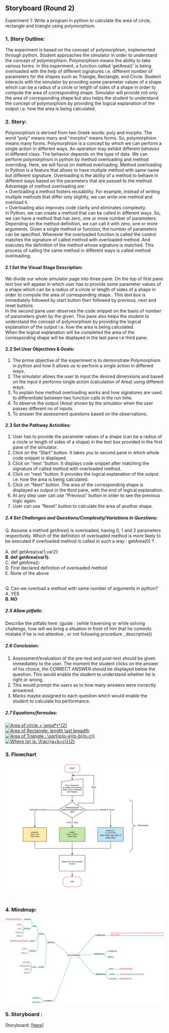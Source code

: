 ## Storyboard (Round 2)


Experiment 1: Write a program in python to calculate the area of circle, rectangle and triangle using polymorphism.

### 1. Story Outline:

The experiment is based on the concept of polymorphism, implemented through python. Student approaches the simulator in order to understand the concept of polymorphism. Polymorphism means the ability to take various forms. In this experiment, a function called 'getArea()' is being overloaded with the help of different signatures i.e. different number of parameters for the shapes such as Triangle, Rectangle, and Circle. Student interacts with the simulator by providing some parameter values of a shape which can be a radius of a circle or length of sides of a shape in order to compute the area of corresponding shape. Simulator will provide not only the area of corresponding shape but also helps the student to understand the concept of polymorphism by providing the logical explanation of the output  i.e. how the area is being calculated.

### 2. Story:

Polymorphism is derived from two Greek words: poly and morphs. The word "poly" means many and "morphs" means forms. So, polymorphism means many forms. Polymorphism is a concept by which we can perform a single action in different ways. An operation may exhibit different behavior in different class. The behavior depends on the type of data. We can perform polymorphism in python by method overloading and method overriding. Here, we will focus on method overloading. Method overloading in Python is a feature that allows to have multiple method with same name but different signature. Overloading is the ability of a method to behave in different ways based on the parameters that are passed to the method.<br>
Advantage of method overloading are :<br>
•	Overloading a method fosters reusability. For example, instead of writing multiple methods that differ only slightly, we can write one method and overload it.<br>
•	Overloading also improves code clarity and eliminates complexity.<br>
In Python, we can create a method that can be called in different ways. So, we can have a method that has zero, one or more number of parameters. Depending on the method definition, we can call it with zero, one or more arguments. Given a single method or function, the number of parameters can be specified. Whenever the overloaded function is called the control matches the signature of called method with overloaded method. And executes the definition of the method whose signature is matched. This process of calling the same method in different ways is called method overloading.


#### 2.1 Set the Visual Stage Description:
We divide  our whole simulator page into three pane. On the top of first pane text box will appear in which user has to provide some parameter values of a shape which can be a radius of a circle or length of sides of a shape in order to compute the area of corresponding shape.. This text box is immediately followed by start button then followed by previous, next and reset buttons.<br>
In the second pane user observes the code snippet on the basis of number of parameters given by the given. This pane also helps the student to understand the concept of polymorphism by providing the logical explanation of the output i.e. how the area is being calculated.<br>
When the logical explanation will be completed the area of the corresponding shape will be displayed in the last pane i.e third pane.

#### 2.2 Set User Objectives & Goals:
1.	The prime objective of the experiment is to demonstrate Polymorphism in python and how it allows us to perform a single action in different ways.<br>
2.	The simulator allows the user to input the desired dimensions and based on the input it performs single action (calculation of Area) using different ways.<br>
3.	To explain how method overloading works and how signatures are used to differentiate between two function calls in the run time.<br>
4.	To observe the output (Area) shown by the simulator when the user passes different no of inputs.<br>
5.	To answer the assessment questions based on the observations.<br>

#### 2.3 Set the Pathway Activities:

1)	User has to provide the parameter values of a shape (can be a radius of a circle or length of sides of a shape) in the text box provided in the first pane of the simulator.<br>
2)	Click on the “Start” button. It takes you to second pane in which whole code snippet is displayed. <br>
3)	 Click on “next “button. It displays code snippet after matching the signature of called method with overloaded method.<br>
4)	Click on “next “button. It provides the logical explanation of the output i.e. how the area is being calculated.<br>
5)	Click on “Next” button. The area of the corresponding shape is displayed as output in the third pane, with the end of logical explanation.  <br>
6)	At any step user can use “Previous” button in order to see the previous logic again.<br>
7)	User can use “Reset” button to calculate the area of another shape.<br>


##### 2.4 Set Challenges and Questions/Complexity/Variations in Questions:

Q. Assume a method getArea() is overloaded, having 0, 1 and 2 parameters respectively. Which of the definition of overloaded method is more likely to be executed if overloaded method is called in such a way : getArea(0) ?<br><br>
A. def getArea(var1,var2):<br>
<b>B. def getArea(var1):</b><br>
C. def getArea():<br>
D. First declared definition of overloaded method<br>
E. None of the above<br><br>

Q. Can we overload a method with same number of arguments in python?<br>
A. YES<br>
<b>B. NO </b><br>

##### 2.5 Allow pitfalls:
Describe the pitfalls here: (guide : (while traversing or while solving challenge, how will we bring a situation in front of him that he commits mistake if he is not attentive , or not following procedure , descriptive))

##### 2.6 Conclusion:
1. Assessment/evaluation of the pre-test and post-test should be given immediately to the user. The moment the student clicks on the answer of his choice, the CORRECT ANSWER should be displayed below the question. This would enable the student to understand whether he is right or wrong.
2. This would prompt the users as to how many answers were correctly answered.
3. Marks maybe assigned to each question which would enable the student to calculate his performance.

##### 2.7 Equations/formulas: 
<a href="https://www.codecogs.com/eqnedit.php?latex=\bg_white&space;Area&space;of&space;circle&space;=&space;\prod*r^{2}" target="_blank"><img src="https://latex.codecogs.com/gif.latex?\bg_white&space;Area&space;of&space;circle&space;=&space;\prod*r^{2}" title="Area of circle = \prod*r^{2}" /></a>
<br>
<a href="https://www.codecogs.com/eqnedit.php?latex=Area&space;of&space;Rectangle:&space;length&space;\ast&space;breadth" target="_blank"><img src="https://latex.codecogs.com/gif.latex?Area&space;of&space;Rectangle:&space;length&space;\ast&space;breadth" title="Area of Rectangle: length \ast breadth" /></a>
<br>
<a href="https://www.codecogs.com/eqnedit.php?latex=Area&space;of&space;Triangle&space;:&space;\sqrt{p(p-a)(p-b)(p-c)}" target="_blank"><img src="https://latex.codecogs.com/gif.latex?Area&space;of&space;Triangle&space;:&space;\sqrt{p(p-a)(p-b)(p-c)}" title="Area of Triangle : \sqrt{p(p-a)(p-b)(p-c)}" /></a>
<br>
<a href="https://www.codecogs.com/eqnedit.php?latex=Where&space;(p)&space;is:&space;\frac{(a&plus;b&plus;c)}{2}" target="_blank"><img src="https://latex.codecogs.com/gif.latex?Where&space;(p)&space;is:&space;\frac{(a&plus;b&plus;c)}{2}" title="Where (p) is: \frac{(a+b+c)}{2}" /></a>

### 3. Flowchart 
<img src="flowchart/Flowchart.png"/><br>
<br>

### 4. Mindmap:
<img src="mindmap/mindmap.png"/>
 <br>

### 5. Storyboard :
Storyboard: <a href="storyboard/storyboard.gif"> [here]</a>

